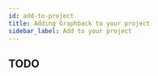 ```yaml
---
id: add-to-project
title: Adding Graphback to your project
sidebar_label: Add to your project
---
```


## TODO